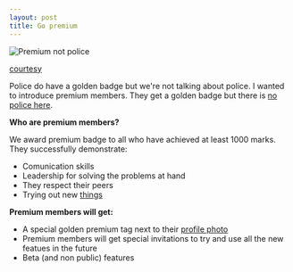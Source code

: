 ```yaml
---
layout: post
title: Go premium
---
```


![Premium not police](http://previews.123rf.com/images/bryljaev/bryljaev1304/bryljaev130400031/19022410-Golden-police-badge-Stock-Vector.jpg)

[courtesy](http://www.123rf.com/photo_19022410_golden-police-badge.html)

Police do have a golden badge but we're not talking about police. I wanted to introduce premium members. They get a golden badge but there is [no police here](blogx.nerdspal.com/democratic-moderation/).

**Who are premium members?**

We award premium badge to all who have achieved at least 1000 marks. They successfully demonstrate:

 - Comunication skills
 - Leadership for solving the problems at hand
 - They respect their peers
 - Trying out new [things](http://blogx.nerdspal.com/stranger-danger/)
 
**Premium members will get:**

 - A special golden premium tag next to their [profile photo](https://nerdspal.com/Account/Profile)
 - Premium members will get special invitations to try and use all the new featues in the future
 - Beta (and non public) features

